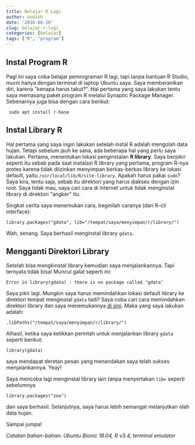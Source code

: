 ```yaml
---
title: Belajar R Lagi
author: andikh
date: '2018-08-20'
slug: belajar-r-lagi
categories: [belajar]
tags: ["R", "program"]
---
```


## Instal Program R

Pagi ini saya coba belajar pemrograman R lagi, tapi tanpa bantuan R Studio, murni hanya dengan terminal di laptop Ubuntu saya. Saya memberanikan diri, karena "kenapa harus takut?". Hal pertama yang saya lakukan tentu saya memasang paket program R melalui Synaptic Package Manager. Sebenarnya juga bisa dengan cara berikut:

``` sudo apt install r-base```

## Instal Library R

Hal pertama yang saya ingin lakukan setelah instal R adalah mengolah data hujan. Tetapi sebelum jauh ke sana, ada beberapa hal yang perlu saya lakukan. Pertama, menentukan lokasi penginstalan **R library**. Saya berpikir seperti itu sebab pada saat instalasi R library yang pertama, program R-nya protes karena tidak diizinkan menyimpan berkas-berkas library ke lokasi default, yaitu `/usr/local/lib/R/site-library`. Apakah harus pakai `sudo`? Saya kira, tentu saja, sebab itu direktori yang harus diakses dengan izin root. Saya tidak mau, saya cari cara di internet untuk tidak menginstal library di direktori "angker" itu.

Singkat cerita saya menemukan cara, beginilah caranya (dari R-cli interface):

```library.packages("gdata", lib="/tempat/saya/menyimpan/r/library/")```

Wah, senang. Saya berhasil menginstal library `gdata`.

## Mengganti Direktori Library

Setelah bisa mengkinstal library kemudian saya menjalankannya. Tapi ternyata tidak bisa! Muncul galat seperti ini:

```Error in library(gdata) : there is no package called ‘gdata’```

Saya pikir lagi. Mungkin saya harus memindahkan lokasi default library ke direktori tempat menginstal `gdata` tadi? Saya coba cari cara memindahkan direktori library dan saya menemukannya [di sini](https://stackoverflow.com/questions/2615128/where-does-r-store-packages). Maka yang saya lakukan adalah:

 ```.libPaths("/tempat/saya/menyimpan/r/library/")```
 
 Alhasil, ketika saya ketikkan perintah untuk menjalankan library `gdata` seperti berikut:

```library(gdata)```

saya mendapat deretan pesan yang menandakan saya telah sukses menjalankannya. Yeay!

Saya mencoba lagi menginstal library lain tanpa menyertakan `lib=` seperti sebelumnya

```library.packages("zoo")```

dan saya berhasil. Selanjutnya, saya harus lebih semangat melanjutkan olah data hujan.

Sampai jumpa!

*Catatan bahan-bahan: Ubuntu Bionic 18.04, R v3.4, terminal emulator*
